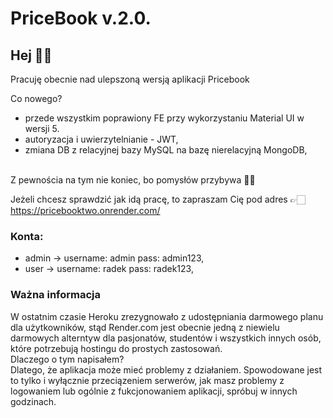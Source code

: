 # PriceBook v.2.0.


## Hej ✌🏻 <br>
Pracuję obecnie nad ulepszoną wersją aplikacji Pricebook

Co nowego? <br>
 - przede wszystkim poprawiony FE przy wykorzystaniu Material UI w wersji 5.
 - autoryzacja i uwierzytelnianie - JWT,
 - zmiana DB z relacyjnej bazy MySQL na bazę nierelacyjną MongoDB,
 <br>
 Z pewnościa na tym nie koniec, bo pomysłów przybywa 👍🏼
 

Jeżeli chcesz sprawdzić jak idą pracę, to zapraszam Cię pod adres 👉🏻
<url>https://pricebooktwo.onrender.com/</url>
<br>
### Konta: 
   - admin -> username: admin pass: admin123,
   - user  -> username: radek pass: radek123,

### Ważna informacja

W ostatnim czasie Heroku zrezygnowało z udostępniania darmowego planu dla użytkowników,
stąd Render.com jest obecnie jedną z niewielu darmowych alterntyw dla pasjonatów, studentów i wszystkich innych osób, które potrzebują hostingu do prostych zastosowań.
<br>Dlaczego o tym napisałem?<br> Dlatego, że aplikacja może mieć problemy z działaniem. Spowodowane jest to tylko i wyłącznie przeciązeniem serwerów, jak masz problemy z logowaniem lub ogólnie z fukcjonowaniem aplikacji, spróbuj w innych godzinach.